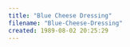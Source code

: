 ```yaml
---
title: "Blue Cheese Dressing"
filename: "Blue-Cheese-Dressing"
created: 1989-08-02 20:25:29
---
```

